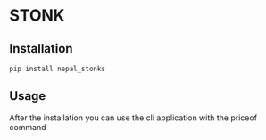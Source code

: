 # STONK

## Installation
`pip install nepal_stonks`

## Usage
After the installation you can use the cli application with the priceof command

